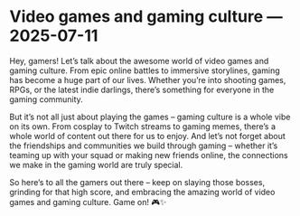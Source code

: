 # Video games and gaming culture — 2025-07-11

Hey, gamers! Let’s talk about the awesome world of video games and gaming culture. From epic online battles to immersive storylines, gaming has become a huge part of our lives. Whether you’re into shooting games, RPGs, or the latest indie darlings, there’s something for everyone in the gaming community.

But it’s not all just about playing the games – gaming culture is a whole vibe on its own. From cosplay to Twitch streams to gaming memes, there’s a whole world of content out there for us to enjoy. And let’s not forget about the friendships and communities we build through gaming – whether it’s teaming up with your squad or making new friends online, the connections we make in the gaming world are truly special.

So here’s to all the gamers out there – keep on slaying those bosses, grinding for that high score, and embracing the amazing world of video games and gaming culture. Game on! 🎮✨